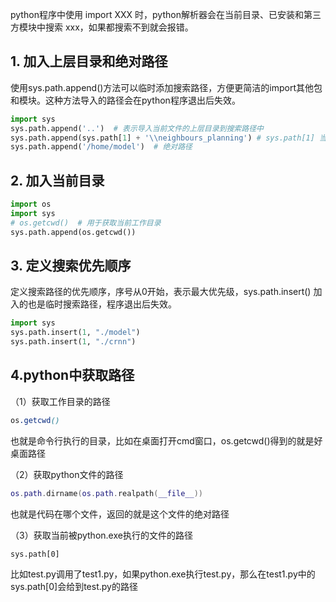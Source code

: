 python程序中使用 import XXX 时，python解析器会在当前目录、已安装和第三方模块中搜索 xxx，如果都搜索不到就会报错。

## 1. 加入上层目录和绝对路径

使用sys.path.append()方法可以临时添加搜索路径，方便更简洁的import其他包和模块。这种方法导入的路径会在python程序退出后失效。

```python
import sys
sys.path.append('..')  # 表示导入当前文件的上层目录到搜索路径中
sys.path.append(sys.path[1] + '\\neighbours_planning') # sys.path[1] 当前文件的上层目录
sys.path.append('/home/model')  # 绝对路径
```

## 2. 加入当前目录

```python
import os
import sys
# os.getcwd()  # 用于获取当前工作目录
sys.path.append(os.getcwd())
```

## 3. 定义搜索优先顺序

定义搜索路径的优先顺序，序号从0开始，表示最大优先级，sys.path.insert() 加入的也是临时搜索路径，程序退出后失效。

```python
import sys
sys.path.insert(1, "./model")
sys.path.insert(1, "./crnn")
```

## 4.python中获取路径

（1）获取工作目录的路径

```scss
os.getcwd()
```

也就是命令行执行的目录，比如在桌面打开cmd窗口，os.getcwd()得到的就是好桌面路径

（2）获取python文件的路径

```lua
os.path.dirname(os.path.realpath(__file__))
```

也就是代码在哪个文件，返回的就是这个文件的绝对路径

（3）获取当前被python.exe执行的文件的路径

```less
sys.path[0]
```

比如test.py调用了test1.py，如果python.exe执行test.py，那么在test1.py中的sys.path[0]会给到test.py的路径